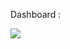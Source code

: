 Dashboard :

<img src="https://user-images.githubusercontent.com/44506890/73856086-3baecf00-4835-11ea-94c6-5808bbe27dcf.PNG" >

